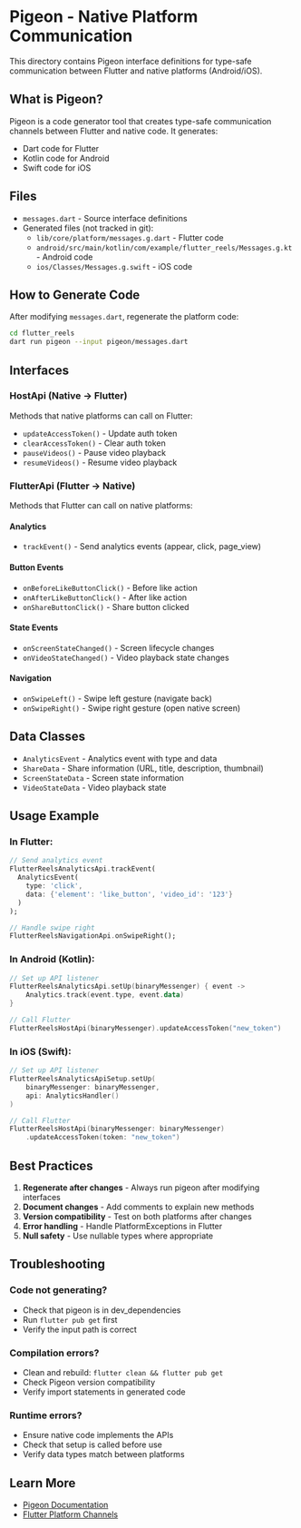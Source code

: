 # Pigeon - Native Platform Communication

This directory contains Pigeon interface definitions for type-safe communication between Flutter and native platforms (Android/iOS).

## What is Pigeon?

Pigeon is a code generator tool that creates type-safe communication channels between Flutter and native code. It generates:
- Dart code for Flutter
- Kotlin code for Android
- Swift code for iOS

## Files

- `messages.dart` - Source interface definitions
- Generated files (not tracked in git):
  - `lib/core/platform/messages.g.dart` - Flutter code
  - `android/src/main/kotlin/com/example/flutter_reels/Messages.g.kt` - Android code
  - `ios/Classes/Messages.g.swift` - iOS code

## How to Generate Code

After modifying `messages.dart`, regenerate the platform code:

```bash
cd flutter_reels
dart run pigeon --input pigeon/messages.dart
```

## Interfaces

### HostApi (Native → Flutter)
Methods that native platforms can call on Flutter:
- `updateAccessToken()` - Update auth token
- `clearAccessToken()` - Clear auth token
- `pauseVideos()` - Pause video playback
- `resumeVideos()` - Resume video playback

### FlutterApi (Flutter → Native)
Methods that Flutter can call on native platforms:

#### Analytics
- `trackEvent()` - Send analytics events (appear, click, page_view)

#### Button Events
- `onBeforeLikeButtonClick()` - Before like action
- `onAfterLikeButtonClick()` - After like action
- `onShareButtonClick()` - Share button clicked

#### State Events
- `onScreenStateChanged()` - Screen lifecycle changes
- `onVideoStateChanged()` - Video playback state changes

#### Navigation
- `onSwipeLeft()` - Swipe left gesture (navigate back)
- `onSwipeRight()` - Swipe right gesture (open native screen)

## Data Classes

- `AnalyticsEvent` - Analytics event with type and data
- `ShareData` - Share information (URL, title, description, thumbnail)
- `ScreenStateData` - Screen state information
- `VideoStateData` - Video playback state

## Usage Example

### In Flutter:
```dart
// Send analytics event
FlutterReelsAnalyticsApi.trackEvent(
  AnalyticsEvent(
    type: 'click',
    data: {'element': 'like_button', 'video_id': '123'}
  )
);

// Handle swipe right
FlutterReelsNavigationApi.onSwipeRight();
```

### In Android (Kotlin):
```kotlin
// Set up API listener
FlutterReelsAnalyticsApi.setUp(binaryMessenger) { event ->
    Analytics.track(event.type, event.data)
}

// Call Flutter
FlutterReelsHostApi(binaryMessenger).updateAccessToken("new_token")
```

### In iOS (Swift):
```swift
// Set up API listener
FlutterReelsAnalyticsApiSetup.setUp(
    binaryMessenger: binaryMessenger,
    api: AnalyticsHandler()
)

// Call Flutter
FlutterReelsHostApi(binaryMessenger: binaryMessenger)
    .updateAccessToken(token: "new_token")
```

## Best Practices

1. **Regenerate after changes** - Always run pigeon after modifying interfaces
2. **Document changes** - Add comments to explain new methods
3. **Version compatibility** - Test on both platforms after changes
4. **Error handling** - Handle PlatformExceptions in Flutter
5. **Null safety** - Use nullable types where appropriate

## Troubleshooting

### Code not generating?
- Check that pigeon is in dev_dependencies
- Run `flutter pub get` first
- Verify the input path is correct

### Compilation errors?
- Clean and rebuild: `flutter clean && flutter pub get`
- Check Pigeon version compatibility
- Verify import statements in generated code

### Runtime errors?
- Ensure native code implements the APIs
- Check that setup is called before use
- Verify data types match between platforms

## Learn More

- [Pigeon Documentation](https://pub.dev/packages/pigeon)
- [Flutter Platform Channels](https://docs.flutter.dev/development/platform-integration/platform-channels)
